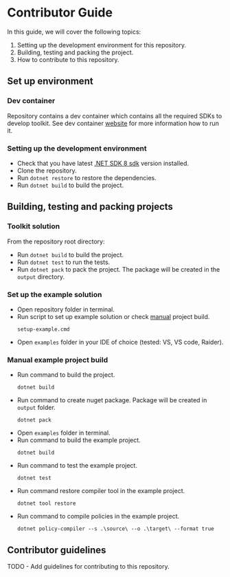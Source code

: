 ﻿# Contributor Guide

In this guide, we will cover the following topics:

1. Setting up the development environment for this repository.
2. Building, testing and packing the project.
3. How to contribute to this repository.

## Set up environment

### Dev container

Repository contains a dev container which contains all the required SDKs to develop toolkit.
See dev container [website](https://containers.dev/supporting) for more information how to run it.

### Setting up the development environment

* Check that you have latest [.NET SDK 8 sdk](https://dotnet.microsoft.com/en-us/download/dotnet/8.0) version installed.
* Clone the repository.
* Run `dotnet restore` to restore the dependencies.
* Run `dotnet build` to build the project.

## Building, testing and packing projects

### Toolkit solution

From the repository root directory:

* Run `dotnet build` to build the project.
* Run `dotnet test` to run the tests.
* Run `dotnet pack` to pack the project. The package will be created in the `output` directory.

### Set up the example solution

* Open repository folder in terminal.
* Run script to set up example solution or check [manual](#manual-example-project-build) project build.
    ```shell
    setup-example.cmd
    ```
* Open `examples` folder in your IDE of choice (tested: VS, VS code, Raider).

### Manual example project build

* Run command to build the project.
    ```shell
    dotnet build
    ```
* Run command to create nuget package. Package will be created in `output` folder.
    ```shell
    dotnet pack
    ```
* Open `examples` folder in terminal.
* Run command to build the example project.
   ```shell
   dotnet build
   ```
* Run command to test the example project.
   ```shell
   dotnet test
   ```
* Run command restore compiler tool in the example project.
   ```shell
   dotnet tool restore
  ```
* Run command to compile policies in the example project.
   ```shell
   dotnet policy-compiler --s .\source\ --o .\target\ --format true
   ```

## Contributor guidelines

TODO - Add guidelines for contributing to this repository.